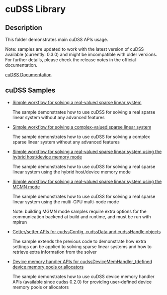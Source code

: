 # cuDSS Library

## Description

This folder demonstrates main cuDSS APIs usage.

Note: samples are updated to work with the latest version of cuDSS available (currently: 0.3.0) and might be imcompatible with older versions. For further details, please check the release notes in the official documentation.

[cuDSS Documentation](https://docs.nvidia.com/cuda/cudss/index.html)

## cuDSS Samples

* [Simple workflow for solving a real-valued sparse linear system](simple/)

    The sample demonstrates how to use cuDSS for solving a real sparse linear system without any advanced features

* [Simple workflow for solving a complex-valued sparse linear system](simple_complex/)

    The sample demonstrates how to use cuDSS for solving a complex sparse linear system without any advanced features

* [Simple workflow for solving a real-valued sparse linear system using the hybrid host/device memory mode](simple_hybrid_memory_mode/)

    The sample demonstrates how to use cuDSS for solving a real sparse linear system using the hybrid host/device memory mode

* [Simple workflow for solving a real-valued sparse linear system using the MGMN mode](simple_mgmn_mode/)

    The sample demonstrates how to use cuDSS for solving a real sparse linear system using the multi-GPU multi-node mode

    Note: building MGMN mode samples require extra options for the communication backend at build and runtime, and must be run with mpirun

* [Getter/setter APIs for cudssConfig, cudssData and cudssHandle objects](get_set/)

    The sample extends the previous code to demonstrate how extra settings can be applied to solving sparse linear
    systems and how to retrieve extra information from the solver

* [Device memory handler APIs for cudssDeviceMemHandler_tdefined device memory pools or allocators](memory_handler/)

    The sample demonstrates how to use cuDSS device memory handler APIs (available since cudss 0.2.0) for providing user-defined device memory pools
    or allocators
